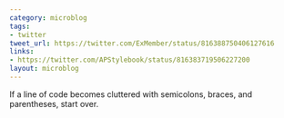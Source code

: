 ```yaml
---
category: microblog
tags:
- twitter
tweet_url: https://twitter.com/ExMember/status/816388750406127616
links:
- https://twitter.com/APStylebook/status/816383719506227200
layout: microblog
---
```

If a line of code becomes cluttered with semicolons, braces, and parentheses, start over.
